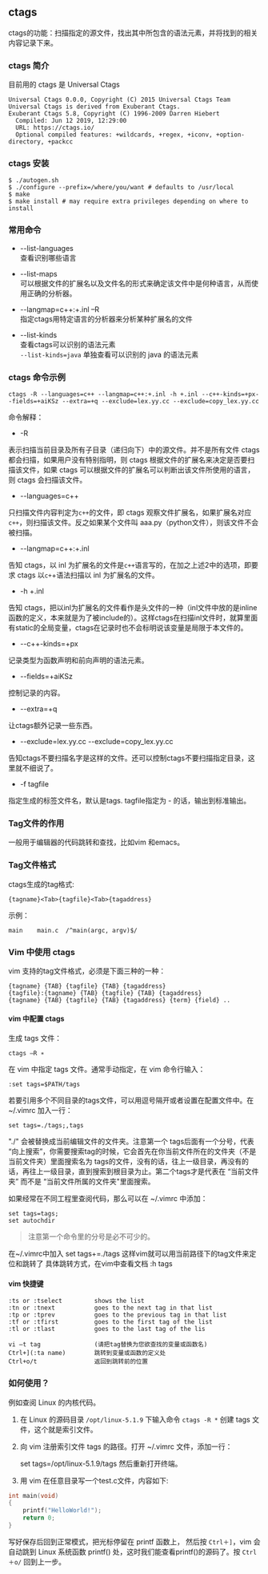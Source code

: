 
## ctags
ctags的功能：扫描指定的源文件，找出其中所包含的语法元素，并将找到的相关内容记录下来。

### ctags 简介
目前用的 ctags 是 Universal Ctags

    Universal Ctags 0.0.0, Copyright (C) 2015 Universal Ctags Team
    Universal Ctags is derived from Exuberant Ctags.
    Exuberant Ctags 5.8, Copyright (C) 1996-2009 Darren Hiebert
      Compiled: Jun 12 2019, 12:29:00
      URL: https://ctags.io/
      Optional compiled features: +wildcards, +regex, +iconv, +option-directory, +packcc


### ctags 安装

    $ ./autogen.sh
    $ ./configure --prefix=/where/you/want # defaults to /usr/local
    $ make
    $ make install # may require extra privileges depending on where to install

### 常用命令
* --list-languages     
查看识别哪些语言

* --list-maps      
可以根据文件的扩展名以及文件名的形式来确定该文件中是何种语言，从而使用正确的分析器。

* --langmap=c++:+.inl –R      
指定ctags用特定语言的分析器来分析某种扩展名的文件

* --list-kinds       
查看ctags可以识别的语法元素     
`--list-kinds=java` 单独查看可以识别的 java 的语法元素

### ctags 命令示例

    ctags -R --languages=c++ --langmap=c++:+.inl -h +.inl --c++-kinds=+px--fields=+aiKSz --extra=+q --exclude=lex.yy.cc --exclude=copy_lex.yy.cc
命令解释：

* -R

表示扫描当前目录及所有子目录（递归向下）中的源文件。并不是所有文件 ctags 都会扫描，如果用户没有特别指明，则 ctags 根据文件的扩展名来决定是否要扫描该文件，如果 ctags 可以根据文件的扩展名可以判断出该文件所使用的语言，则 ctags 会扫描该文件。

* --languages=c++

只扫描文件内容判定为`c++`的文件，即 ctags 观察文件扩展名，如果扩展名对应`c++`，则扫描该文件。反之如果某个文件叫 aaa.py（python文件），则该文件不会被扫描。

* --langmap=c++:+.inl

告知 ctags，以 inl 为扩展名的文件是`c++`语言写的，在加之上述2中的选项，即要求 ctags 以`c+`+语法扫描以 inl 为扩展名的文件。

* -h +.inl

告知 ctags，把以inl为扩展名的文件看作是头文件的一种（inl文件中放的是inline函数的定义，本来就是为了被include的）。这样ctags在扫描inl文件时，就算里面有static的全局变量，ctags在记录时也不会标明说该变量是局限于本文件的。

* --c++-kinds=+px

记录类型为函数声明和前向声明的语法元素。

* --fields=+aiKSz

控制记录的内容。

* --extra=+q

让ctags额外记录一些东西。

* --exclude=lex.yy.cc --exclude=copy_lex.yy.cc

告知ctags不要扫描名字是这样的文件。还可以控制ctags不要扫描指定目录，这里就不细说了。

* -f tagfile

指定生成的标签文件名，默认是tags. tagfile指定为 - 的话，输出到标准输出。

### Tag文件的作用
一般用于编辑器的代码跳转和查找，比如vim 和emacs。

### Tag文件格式
ctags生成的tag格式: 

    {tagname}<Tab>{tagfile}<Tab>{tagaddress}

示例：

    main    main.c  /^main(argc, argv)$/



### Vim 中使用 ctags

vim 支持的tag文件格式，必须是下面三种的一种：

    {tagname} {TAB} {tagfile} {TAB} {tagaddress}
    {tagfile}:{tagname} {TAB} {tagfile} {TAB} {tagaddress}
    {tagname} {TAB} {tagfile} {TAB} {tagaddress} {term} {field} ..

#### vim 中配置 ctags
生成 tags 文件：

    ctags –R ∗
在 vim 中指定 tags 文件。通常手动指定，在 vim 命令行输入：

    :set tags=$PATH/tags
若要引用多个不同目录的tags文件，可以用逗号隔开或者设置在配置文件中。在 ~/.vimrc 加入一行：

    set tags=./tags;,tags
"./" 会被替换成当前编辑文件的文件夹。注意第一个 tags后面有一个分号，代表 “向上搜索”，你需要搜索tag的时候，它会首先在你当前文件所在的文件夹（不是当前文件夹）里面搜索名为 tags的文件，没有的话，往上一级目录，再没有的话，再往上一级目录，直到搜索到根目录为止。第二个tags才是代表在 “当前文件夹” 而不是 “当前文件所属的文件夹"里面搜索。


如果经常在不同工程里查阅代码，那么可以在 ~/.vimrc 中添加：

    set tags=tags;
    set autochdir
> 注意第一个命令里的分号是必不可少的。


在~/.vimrc中加入 set tags+=./tags 这样vim就可以用当前路径下的tag文件来定位和跳转了 具体跳转方式，在vim中查看文档 :h tags

#### vim 快捷键

    :ts or :tselect         shows the list
    :tn or :tnext           goes to the next tag in that list
    :tp or :tprev           goes to the previous tag in that list
    :tf or :tfirst          goes to the first tag of the list
    :tl or :tlast           goes to the last tag of the lis  

    vi –t tag               (请把tag替换为您欲查找的变量或函数名)
    Ctrl+](:ta name)        跳转到变量或函数的定义处
    Ctrl+o/t                返回到跳转前的位置       
       
### 如何使用？
例如查阅 Linux 的内核代码。

1. 在 Linux 的源码目录 `/opt/linux-5.1.9` 下输入命令 `ctags -R *` 创建 tags 文件，这个就是索引文件。
2. 向 vim 注册索引文件 tags 的路径。打开 ~/.vimrc 文件，添加一行：

    set tags=/opt/linux-5.1.9/tags
然后重新打开终端。
3. 用 vim 在任意目录写一个test.c文件，内容如下:
```C
int main(void)
{
    printf("HelloWorld!");
    return 0;
}
```
写好保存后回到正常模式，把光标停留在 printf 函数上， 然后按 `Ctrl＋]`，vim 会自动跳到 Linux 系统函数 printf() 处，这时我们能查看printf()的源码了。按 `Ctrl＋o/` 回到上一步。

